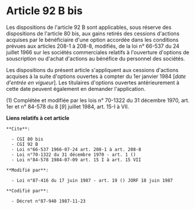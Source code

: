 # Article 92 B bis

Les dispositions de l'article 92 B sont applicables, sous réserve des dispositions de l'article 80 bis, aux gains retirés des
cessions d'actions acquises par le bénéficiaire d'une option accordée dans les conditions prévues aux articles 208-1 à 208-8,
modifiés, de la loi n° 66-537 du 24 juillet 1966 sur les sociétés commerciales relatifs à l'ouverture d'options de
souscription ou d'achat d'actions au bénéfice du personnel des sociétés.

Les dispositions du présent article s'appliquent aux cessions d'actions acquises à la suite d'options ouvertes à compter du
1er janvier 1984 [*date d'entrée en vigueur*]. Les titulaires d'options ouvertes antérieurement à cette date peuvent
également en demander l'application.

(1) Complétée et modifiée par les lois n° 70-1322 du 31 décembre 1970, art. 1er et n° 84-578 du 8 [*9*] juillet 1984, art.
15-I à VII.

**Liens relatifs à cet article**

	**Cite**:

	  - CGI 80 bis
	  - CGI 92 B
	  - Loi n°66-537 1966-07-24 art. 208-1 à art. 208-8
	  - Loi n°70-1322 du 31 décembre 1970 - art. 1 ()
	  - Loi n°84-578 1984-07-09 art. 15 I à art. 15 VII

	**Modifié par**:

	  - Loi n°87-416 du 17 juin 1987 - art. 19 () JORF 18 juin 1987

	**Codifié par**:

	  - Décret n°87-940 1987-11-23
